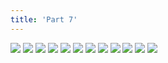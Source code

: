 ```yaml
---
title: 'Part 7'
---
```


![](/images/shell/part-7/shell58.jpg)
![](/images/shell/part-7/shell59.jpg)
![](/images/shell/part-7/shell60.jpg)
![](/images/shell/part-7/shell61.jpg)
![](/images/shell/part-7/shell62.jpg)
![](/images/shell/part-7/shell63.jpg)
![](/images/shell/part-7/shell64.jpg)
![](/images/shell/part-7/shell65.jpg)
![](/images/shell/part-7/shell66.jpg)
![](/images/shell/part-7/shell67.jpg)
![](/images/shell/part-7/shell68.jpg)
![](/images/shell/part-7/shell69.jpg)